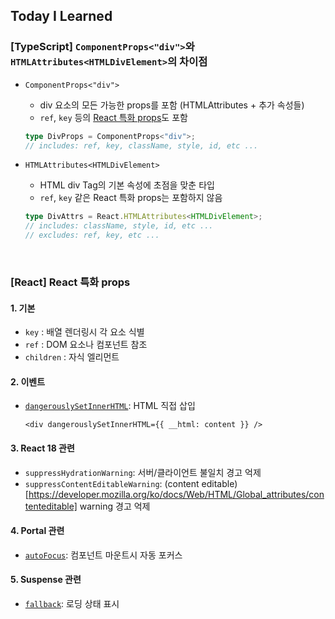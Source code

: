 ## Today I Learned

### [TypeScript] `ComponentProps<"div">`와 `HTMLAttributes<HTMLDivElement>`의 차이점

- `ComponentProps<"div">`

  - div 요소의 모든 가능한 props를 포함 (HTMLAttributes + 추가 속성들)
  - `ref`, `key` 등의 [React 특화 props](241112.md#react-react-특화-props)도 포함

  ```ts
  type DivProps = ComponentProps<"div">;
  // includes: ref, key, className, style, id, etc ...
  ```

- `HTMLAttributes<HTMLDivElement>`

  - HTML div Tag의 기본 속성에 초점을 맞춘 타입
  - `ref`, `key` 같은 React 특화 props는 포함하지 않음

  ```ts
  type DivAttrs = React.HTMLAttributes<HTMLDivElement>;
  // includes: className, style, id, etc ...
  // excludes: ref, key, etc ...
  ```

<br />

### [React] React 특화 props

#### 1. 기본

- `key` : 배열 렌더링시 각 요소 식별
- `ref` : DOM 요소나 컴포넌트 참조
- `children` : 자식 엘리먼트

#### 2. 이벤트

- [`dangerouslySetInnerHTML`](https://react.dev/reference/react-dom/components/common#dangerously-setting-the-inner-html): HTML 직접 삽입

  ```tsx
  <div dangerouslySetInnerHTML={{ __html: content }} />
  ```

#### 3. React 18 관련

- `suppressHydrationWarning`: 서버/클라이언트 불일치 경고 억제
- `suppressContentEditableWarning`: (content editable)[https://developer.mozilla.org/ko/docs/Web/HTML/Global_attributes/contenteditable] warning 경고 억제

#### 4. Portal 관련

- [`autoFocus`](https://developer.mozilla.org/en-US/docs/Web/HTML/Global_attributes/autofocus): 컴포넌트 마운트시 자동 포커스

#### 5. Suspense 관련

- [`fallback`](https://ko.react.dev/reference/react/Suspense): 로딩 상태 표시
